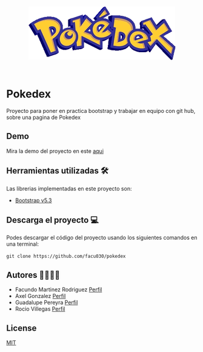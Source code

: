<p align="center">
 <img src="./img/logo-pokedex.png" alt="Project logo">
</p>
</br>

# Pokedex 
Proyecto para poner en practica bootstrap y trabajar en equipo con git hub, sobre una pagina de Pokedex

## Demo

Mira la demo del proyecto en este [aqui]()

## Herramientas utilizadas 🛠

Las librerias implementadas en este proyecto son:

- [Bootstrap v5.3](https://getbootstrap.com/)

## Descarga el proyecto 💻

Podes descargar el código del proyecto usando los siguientes comandos en una terminal:

`git clone https://github.com/facu030/pokedex`

## Autores 👨‍💻👩‍💻

- Facundo Martinez Rodriguez [Perfil](https://github.com/facu030)
- Axel Gonzalez [Perfil](https://github.com/AxelGzlzz)
- Guadalupe Pereyra [Perfil](https://github.com/guadapereyram)
- Rocio Villegas [Perfil](https://github.com/Villegas-git)

## License

[MIT](https://choosealicense.com/licenses/mit/)